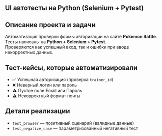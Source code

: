 <h2>UI автотесты на Python (Selenium + Pytest)</h2>

## Описание проекта и задачи

Автоматизация проверки формы авторизации на сайте **Pokemon Battle**.  
Тесты написаны на **Python + Selenium + Pytest**.  
Проверяются как успешный вход, так и ошибки при вводе некорректных данных.

## Тест-кейсы, которые автоматизировали

- ✅ Успешная авторизация (проверка `trainer_id`)
- ❌ Неверный логин или пароль
- ⚠️ Пустое поле Email или Пароль
- ⚠️ Некорректный формат почты

## Детали реализации

- `test_browser` — позитивный сценарий (валидные данные)
- `test_negative_case` — параметризованный негативный тест
